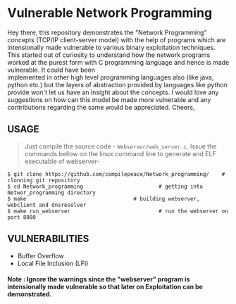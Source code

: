 # Vulnerable Network Programming 
 
  Hey there, this repository demonstrates the "Network Programming" concepts (TCP/IP client-server model) with the help of programs
  which are intensionally made vulnerable to various binary exploitation techniques. This started out of curiosity to understand how
  the network programs worked at the purest form with C programming language and hence is made vulnerable. It could have been  
  implemented in other high level programming languages also (like java, python etc.) but the layers of abstraction provided by 
  languages like python provide won't let us have an insight about the concepts.
  I would love any suggestions on how can this model be made more vulnerable and any contributions regarding the same would be
  appreciated.
  Cheers,


## USAGE
> Just compile the source code - `Webserver/web_server.c`.
Issue the commands bellow on the linux command line to generate and ELF executable of webserver-
	
```shell
$ git clone https://github.com/compilepeace/Network_programming/	# clonning git repository
$ cd Network_programming						# getting into Networ_programming directory
$ make									# building webserver, webclient and dnsresolver
$ make run_webserver 							# run the webserver on port 8080

```	

## VULNERABILITIES
 - Buffer Overflow
 - Local File Inclusion (LFI)


#### Note : Ignore the warnings since the "webserver" program is intensionally made vulnerable so that later on Exploitation can be demonstrated.

